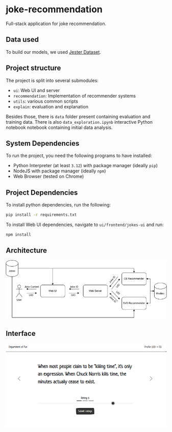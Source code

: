 # joke-recommendation

Full-stack application for joke recommendation.

## Data used

To build our models, we used [Jester Dataset](https://eigentaste.berkeley.edu/dataset/).

## Project structure

The project is split into several submodules:
- `ui`: Web UI and server
- `recommendation`: Implementation of recommender systems
- `utils`: various common scripts
- `explain`: evaluation and explanation

Besides those, there is `data` folder present containing evaluation and training data. There is also `data_exploration.ipynb` interactive Python notebook notebook containing initial data analysis.

## System Dependencies

To run the project, you need the following programs to have installed:
- Python Interpreter (at least `3.12`) with package manager (ideally `pip`)
- NodeJS with package manager (ideally `npm`)
- Web Browser (tested on Chrome)

## Project Dependencies

To install python dependencies, run the following:

```bash
pip install -r requirements.txt
```

To install Web UI dependencies, navigate to `ui/frontend/jokes-ui` and run:

```bash
npm install
```

## Architecture
![UI](ims/architecture.png)

## Interface

![UI](ims/ui.png)
